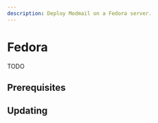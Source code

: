 ```yaml
---
description: Deploy Modmail on a Fedora server.
---
```


# Fedora

TODO

## Prerequisites

## Updating
